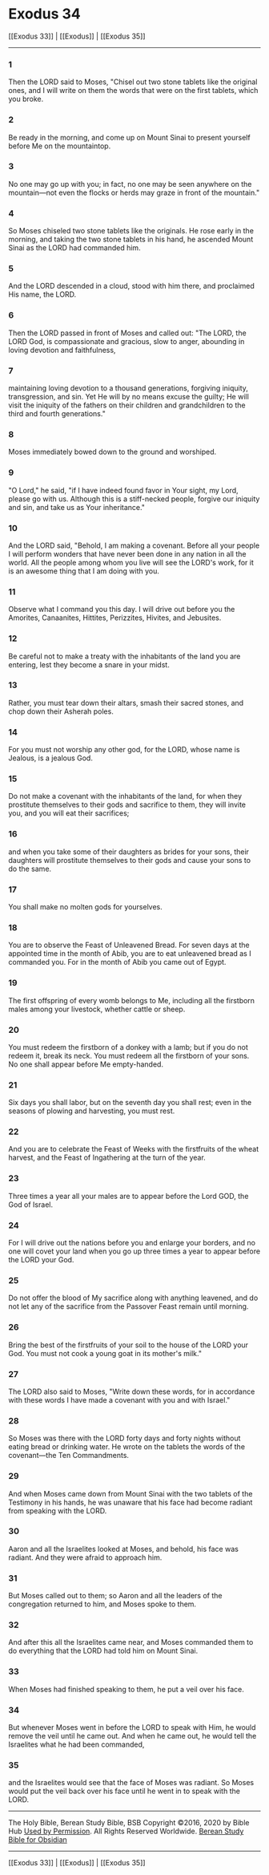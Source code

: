 # Exodus 34

[[Exodus 33]] | [[Exodus]] | [[Exodus 35]]

---

### 1
Then the LORD said to Moses, "Chisel out two stone tablets like the original ones, and I will write on them the words that were on the first tablets, which you broke.

### 2
Be ready in the morning, and come up on Mount Sinai to present yourself before Me on the mountaintop.

### 3
No one may go up with you; in fact, no one may be seen anywhere on the mountain—not even the flocks or herds may graze in front of the mountain."

### 4
So Moses chiseled two stone tablets like the originals. He rose early in the morning, and taking the two stone tablets in his hand, he ascended Mount Sinai as the LORD had commanded him.

### 5
And the LORD descended in a cloud, stood with him there, and proclaimed His name, the LORD.

### 6
Then the LORD passed in front of Moses and called out: "The LORD, the LORD God, is compassionate and gracious, slow to anger, abounding in loving devotion and faithfulness,

### 7
maintaining loving devotion to a thousand generations, forgiving iniquity, transgression, and sin. Yet He will by no means excuse the guilty; He will visit the iniquity of the fathers on their children and grandchildren to the third and fourth generations."

### 8
Moses immediately bowed down to the ground and worshiped.

### 9
"O Lord," he said, "if I have indeed found favor in Your sight, my Lord, please go with us. Although this is a stiff-necked people, forgive our iniquity and sin, and take us as Your inheritance."

### 10
And the LORD said, "Behold, I am making a covenant. Before all your people I will perform wonders that have never been done in any nation in all the world. All the people among whom you live will see the LORD's work, for it is an awesome thing that I am doing with you.

### 11
Observe what I command you this day. I will drive out before you the Amorites, Canaanites, Hittites, Perizzites, Hivites, and Jebusites.

### 12
Be careful not to make a treaty with the inhabitants of the land you are entering, lest they become a snare in your midst.

### 13
Rather, you must tear down their altars, smash their sacred stones, and chop down their Asherah poles.

### 14
For you must not worship any other god, for the LORD, whose name is Jealous, is a jealous God.

### 15
Do not make a covenant with the inhabitants of the land, for when they prostitute themselves to their gods and sacrifice to them, they will invite you, and you will eat their sacrifices;

### 16
and when you take some of their daughters as brides for your sons, their daughters will prostitute themselves to their gods and cause your sons to do the same.

### 17
You shall make no molten gods for yourselves.

### 18
You are to observe the Feast of Unleavened Bread. For seven days at the appointed time in the month of Abib, you are to eat unleavened bread as I commanded you. For in the month of Abib you came out of Egypt.

### 19
The first offspring of every womb belongs to Me, including all the firstborn males among your livestock, whether cattle or sheep.

### 20
You must redeem the firstborn of a donkey with a lamb; but if you do not redeem it, break its neck. You must redeem all the firstborn of your sons. No one shall appear before Me empty-handed.

### 21
Six days you shall labor, but on the seventh day you shall rest; even in the seasons of plowing and harvesting, you must rest.

### 22
And you are to celebrate the Feast of Weeks with the firstfruits of the wheat harvest, and the Feast of Ingathering at the turn of the year.

### 23
Three times a year all your males are to appear before the Lord GOD, the God of Israel.

### 24
For I will drive out the nations before you and enlarge your borders, and no one will covet your land when you go up three times a year to appear before the LORD your God.

### 25
Do not offer the blood of My sacrifice along with anything leavened, and do not let any of the sacrifice from the Passover Feast remain until morning.

### 26
Bring the best of the firstfruits of your soil to the house of the LORD your God. You must not cook a young goat in its mother's milk."

### 27
The LORD also said to Moses, "Write down these words, for in accordance with these words I have made a covenant with you and with Israel."

### 28
So Moses was there with the LORD forty days and forty nights without eating bread or drinking water. He wrote on the tablets the words of the covenant—the Ten Commandments.

### 29
And when Moses came down from Mount Sinai with the two tablets of the Testimony in his hands, he was unaware that his face had become radiant from speaking with the LORD.

### 30
Aaron and all the Israelites looked at Moses, and behold, his face was radiant. And they were afraid to approach him.

### 31
But Moses called out to them; so Aaron and all the leaders of the congregation returned to him, and Moses spoke to them.

### 32
And after this all the Israelites came near, and Moses commanded them to do everything that the LORD had told him on Mount Sinai.

### 33
When Moses had finished speaking to them, he put a veil over his face.

### 34
But whenever Moses went in before the LORD to speak with Him, he would remove the veil until he came out. And when he came out, he would tell the Israelites what he had been commanded,

### 35
and the Israelites would see that the face of Moses was radiant. So Moses would put the veil back over his face until he went in to speak with the LORD.

---

The Holy Bible, Berean Study Bible, BSB
Copyright ©2016, 2020 by Bible Hub
[Used by Permission](https://berean.bible/terms.htm). All Rights Reserved Worldwide.
[Berean Study Bible for Obsidian](https://github.com/gapmiss/berean-study-bible-for-obsidian)

---

[[Exodus 33]] | [[Exodus]] | [[Exodus 35]]

